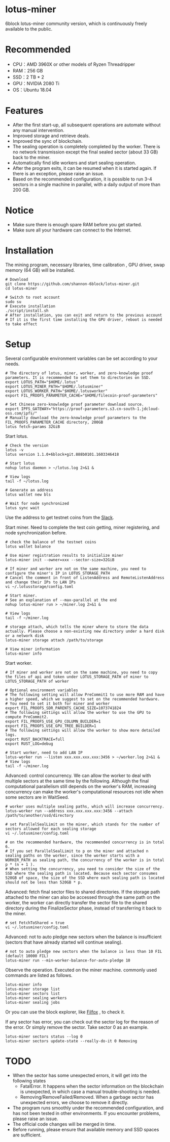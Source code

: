 # lotus-miner
6block lotus-miner community version, which is continuously freely available to the public.

# Recommended
* CPU：AMD 3960X or other models of Ryzen Threadripper
* RAM：256 GB
* SSD：2 TB * 2
* GPU：NVIDIA 2080 Ti
* OS：Ubuntu 18.04

# Features
* After the first start-up, all subsequent operations are automate without any manual intervention.
* Improved storage and retrieve deals.
* Improved the sync of blockchain.
* The sealing operation is completely completed by the worker. There is no network transmission except the final sealed sector (about 33 GB) back to the miner.
* Automatically find idle workers and start sealing operation.
* After the program exits, it can be resumed when it is started again. If there is an exception, please raise an issue.
* Based on the recommended configuration, it is possible to run 3-4 sectors in a single machine in parallel, with a daily output of more than 200 GB.

# Notice
* Make sure there is enough spare RAM before you get started.
* Make sure all your hardware can connect to the Internet.

# Installation
The mining program, necessary libraries, time calibration , GPU driver, swap memory (64 GB) will be installed.
```
# Download
git clone https://github.com/shannon-6block/lotus-miner.git
cd lotus-miner

# Switch to root account
sudo su
# Execute installation
./script/install.sh
# After installation, you can exit and return to the previous account
# If it is the first time installing the GPU driver, reboot is needed to take effect
```

# Setup
Several configurable environment variables can be set according to your needs.
```
# The directory of lotus, miner, worker, and zero-knowledge proof parameters. It is recommended to set them to directories on SSD.
export LOTUS_PATH="$HOME/.lotus"
export LOTUS_MINER_PATH="$HOME/.lotusminer"
export LOTUS_WORKER_PATH="$HOME/.lotusworker"
export FIL_PROOFS_PARAMETER_CACHE="$HOME/filecoin-proof-parameters"

# Set Chinese zero-knowledge proof parameter download source.
export IPFS_GATEWAY="https://proof-parameters.s3.cn-south-1.jdcloud-oss.com/ipfs/"
# Manually download the zero-knowledge proof parameters to the FIL_PROOFS_PARAMETER_CACHE directory, 200GB
lotus fetch-params 32GiB
```

Start lotus.
```
# Check the version
lotus -v
lotus version 1.1.0+6block+git.888b0101.1603346418

# Start lotus
nohup lotus daemon > ~/lotus.log 2>&1 &

# View logs
tail -f ~/lotus.log

# Generate an address
lotus wallet new bls

# Wait for node synchronized
lotus sync wait
```

Use the address to get testnet coins from the [Slack](https://filecoinproject.slack.com/archives/C017CCH1MHB).

Start miner. Need to complete the test coin getting, miner registering, and node synchronization before.
```
# check the balance of the testnet coins
lotus wallet balance

# Use miner registration results to initialize miner
lotus-miner init --owner=xxx --sector-size=32GiB

# If miner and worker are not on the same machine, you need to configure the miner's IP in LOTUS_STORAGE_PATH
# Cancel the comment in front of ListenAddress and RemoteListenAddress and change their IPs to LAN IPs
vi ~/.lotusstorage/config.toml

# Start miner.
# See an explanation of --max-parallel at the end
nohup lotus-miner run > ~/miner.log 2>&1 &

# View logs
tail -f ~/miner.log

# storage attach, which tells the miner where to store the data actually. Please choose a non-existing new directory under a hard disk or a network disk
lotus-miner storage attach /path/to/storage

# View miner information
lotus-miner info
```

Start worker.
```
# If miner and worker are not on the same machine, you need to copy the files of api and token under LOTUS_STORAGE_PATH of miner to LOTUS_STORAGE_PATH of worker

# Optional environment variables
# The following setting will allow PreCommit1 to use more RAM and have a higher speed, which we suggest to set on the recommended hardware.
# You need to set it both for miner and worker
export FIL_PROOFS_SDR_PARENTS_CACHE_SIZE=1073741824
# The following settings will allow the worker to use the GPU to compute PreCommit2.
export FIL_PROOFS_USE_GPU_COLUMN_BUILDER=1
export FIL_PROOFS_USE_GPU_TREE_BUILDER=1
# The following settings will allow the worker to show more detailed logs.
export RUST_BACKTRACE=full
export RUST_LOG=debug

# Start worker, need to add LAN IP
lotus-worker run --listen xxx.xxx.xxx.xxx:3456 > ~/worker.log 2>&1 &
# View logs
tail -f ~/miner.log
```

Advanced: control concurrency.
We can allow the worker to deal with multiple sectors at the same time by the following.
Although the final computational parallelism still depends on the worker's RAM, increasing concurrency can make the worker's computational resources not idle when some sectors are in WaitSeed.
```
# worker uses multiple sealing paths, which will increase concurrency.
lotus-worker run --address xxx.xxx.xxx.xxx:3456 --attach /path/to/another/ssd/directory

# set ParallelSealLimit on the miner, which stands for the number of sectors allowed for each sealing storage
vi ~/.lotusminer/config.toml

# on the recommended hardware, the recommended concurrency is in total 6.
# If you set ParallelSealLimit to p on the miner and attached n sealing paths on the worker, since the worker starts with a WORKER_PATH as sealing path, the concurrency of the worker is in total p * (n + 1 ).
# When setting the concurrency, you need to consider the size of the SSD where the sealing path is located. Because each sector consumes 520GB of space, the size of the SSD where each sealing path is located should not be less than 520GB * p.
```

Advanced: fetch final sector files to shared directories.
If the storage path attached to the miner can also be accessed through the same path on the worker, the worker can directly transfer the sector file to the shared directory during the FinalizeSector phase, instead of transferring it back to the miner.
```
# set FetchToShared = true
vi ~/.lotusminer/config.toml
```

Advanced: not to auto pledge new sectors when the balance is insufficient (sectors that have already started will continue sealing).
```
# not to auto pledge new sectors when the balance is less than 10 FIL (default 10000 FIL)
lotus-miner run --min-worker-balance-for-auto-pledge 10
```

Observe the operation. Executed on the miner machine. commonly used commands are listed as follows.
```
lotus-miner info
lotus-miner storage list
lotus-miner sectors list
lotus-miner sealing workers
lotus-miner sealing jobs
```

Or you can use the block explorer, like [Filfox](https://calibration.filfox.io/) , to check it.

If any sector has error, you can check out the sector log for the reason of the error. Or simply remove the sector. Take sector 0 as an example.
```
lotus-miner sectors status --log 0
lotus-miner sectors update-state --really-do-it 0 Removing
```

# TODO
* When the sector has some unexpected errors, it will get into the following states
    * FatalError. It happens when the sector information on the blockchain is unexpected, in which case a manual trouble-shooting is needed.
    * Removing/RemoveFailed/Removed. When a garbage sector has unexpected errors, we choose to remove it directly.
* The program runs smoothly under the recommended configuration, and has not been tested in other environments. If you encounter problems, please raise an issue.
* The official code changes will be merged in time.
* Before running, please ensure that available memory and SSD spaces are sufficient.
